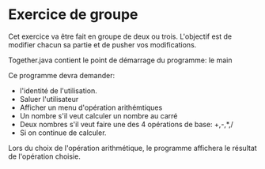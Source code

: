 # Exercice  de groupe
Cet exercice va être fait en groupe de deux ou trois.
L'objectif est de modifier chacun sa partie et de pusher vos modifications.

Together.java contient le point de démarrage du programme: le main

Ce programme devra demander:
- l'identité de l'utilisation.
- Saluer l'utilisateur
- Afficher un menu d'opération arithémtiques
- Un nombre s'il veut calculer un nombre au carré
- Deux nombres s'il veut faire une des 4 opérations de base: +,-,*,/
- Si on continue de calculer.

Lors du choix de l'opération arithmétique, le programme affichera le résultat de l'opération choisie.


